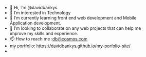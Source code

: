 - 👋 Hi, I’m @davidbankys
- 👀 I’m interested in Technology
- 🌱 I’m currently learning front end web development and Mobile Application development.
- 💞️ I’m looking to collaborate on any web projects that can help me improve my skills and experience.
- 📫 How to reach me :db@cosmos.com
- my portfolio: https://davidbankys.github.io/my-porfolio-site/
- 

<!---
davidbankys/davidbankys is a ✨ special ✨ repository because its `README.md` (this file) appears on your GitHub profile.
You can click the Preview link to take a look at your changes.
--->
